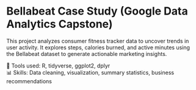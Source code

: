 # Bellabeat Case Study (Google Data Analytics Capstone)

This project analyzes consumer fitness tracker data to uncover trends in user activity. It explores steps, calories burned, and active minutes using the Bellabeat dataset to generate actionable marketing insights.

🔧 Tools used: R, tidyverse, ggplot2, dplyr  
📊 Skills: Data cleaning, visualization, summary statistics, business recommendations
